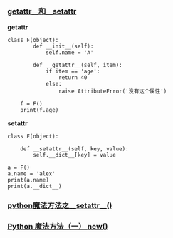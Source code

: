 ### [__getattr__和__setattr__](https://www.cnblogs.com/an5456/p/11738291.html)

__getattr__

```
class F(object):
        def __init__(self):
            self.name = 'A'
    
        def __getattr__(self, item):
            if item == 'age':
                return 40
            else:
                raise AttributeError('没有这个属性')
    
    f = F()
    print(f.age)

```

__setattr__

```
class F(object):

    def __setattr__(self, key, value):
        self.__dict__[key] = value

a = F()
a.name = 'alex'
print(a.name)
print(a.__dict__)
```
### [python魔法方法之__setattr__()](https://zhuanlan.zhihu.com/p/101004827?from_voters_page=true)

### [Python 魔法方法（一） __new__()](https://blog.csdn.net/yusuiyu/article/details/87867186)